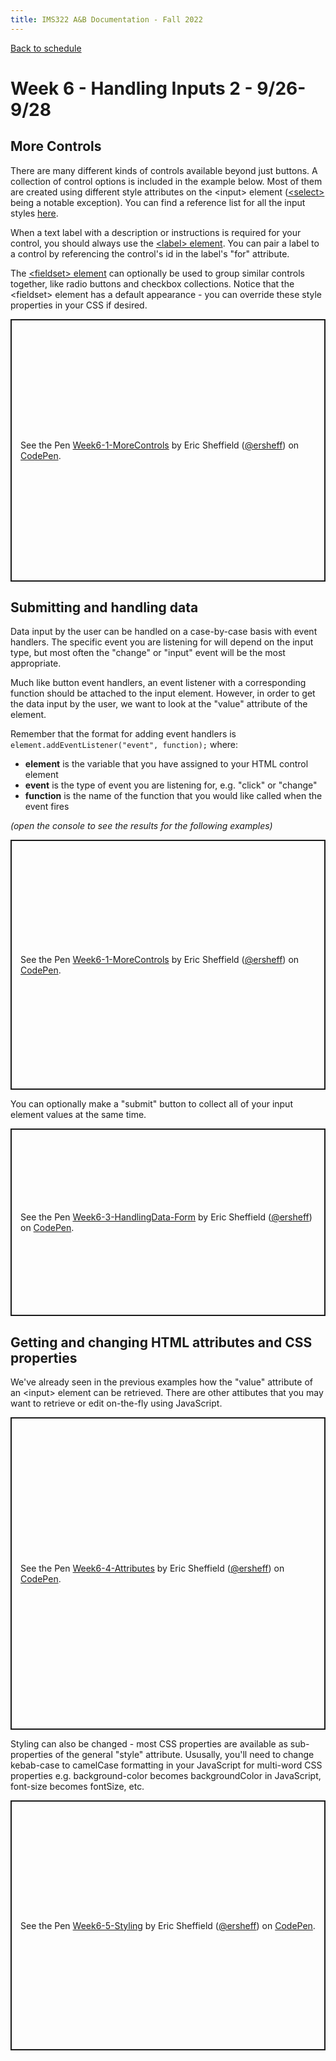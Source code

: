```yaml
---
title: IMS322 A&B Documentation - Fall 2022
---
```


[Back to schedule](index.md)  

# Week 6 - Handling Inputs 2 - 9/26-9/28

## More Controls
There are many different kinds of controls available beyond just buttons. A collection of control options is included in the example below. Most of them are created using different style attributes on the &lt;input&gt; element (<a href="https://developer.mozilla.org/en-US/docs/Web/HTML/Element/select" target="_blank:">&lt;select&gt;</a> being a notable exception). You can find a reference list for all the input styles <a href="https://developer.mozilla.org/en-US/docs/Web/HTML/Element/input" target="_blank">here</a>.  

When a text label with a description or instructions is required for your control, you should always use the <a href="https://developer.mozilla.org/en-US/docs/Web/HTML/Element/label" target="_blank">&lt;label&gt; element</a>. You can pair a label to a control by referencing the control's id in the label's "for" attribute.  

The <a href="https://developer.mozilla.org/en-US/docs/Web/HTML/Element/fieldset" target="_blank">&lt;fieldset&gt; element</a> can optionally be used to group similar controls together, like radio buttons and checkbox collections. Notice that the &lt;fieldset&gt; element has a default appearance - you can override these style properties in your CSS if desired.  

<p class="codepen" data-height="420" data-theme-id="dark" data-default-tab="html,result" data-slug-hash="yLjgoBN" data-editable="true" data-user="ersheff" style="height: 420px; box-sizing: border-box; display: flex; align-items: center; justify-content: center; border: 2px solid; margin: 1em 0; padding: 1em;">
  <span>See the Pen <a href="https://codepen.io/ersheff/pen/yLjgoBN">
  Week6-1-MoreControls</a> by Eric Sheffield (<a href="https://codepen.io/ersheff">@ersheff</a>)
  on <a href="https://codepen.io">CodePen</a>.</span>
</p>
<script async src="https://cpwebassets.codepen.io/assets/embed/ei.js"></script>


## Submitting and handling data
Data input by the user can be handled on a case-by-case basis with event handlers. The specific event you are listening for will depend on the input type, but most often the "change" or "input" event will be the most appropriate.  

Much like button event handlers, an event listener with a corresponding function should be attached to the input element. However, in order to get the data input by the user, we want to look at the "value" attribute of the element.  

Remember that the format for adding event handlers is `element.addEventListener("event", function);` where:
- **element** is the variable that you have assigned to your HTML control element
- **event** is the type of event you are listening for, e.g. "click" or "change"
- **function** is the name of the function that you would like called when the event fires  

*(open the console to see the results for the following examples)*  

<p class="codepen" data-height="400" data-theme-id="dark" data-default-tab="html,result" data-slug-hash="Baxpmam" data-editable="true" data-user="ersheff" style="height: 400px; box-sizing: border-box; display: flex; align-items: center; justify-content: center; border: 2px solid; margin: 1em 0; padding: 1em;">
  <span>See the Pen <a href="https://codepen.io/ersheff/pen/Baxpmam">
  Week6-1-MoreControls</a> by Eric Sheffield (<a href="https://codepen.io/ersheff">@ersheff</a>)
  on <a href="https://codepen.io">CodePen</a>.</span>
</p>
<script async src="https://cpwebassets.codepen.io/assets/embed/ei.js"></script>

You can optionally make a "submit" button to collect all of your input element values at the same time.

<p class="codepen" data-height="300" data-theme-id="dark" data-default-tab="html,result" data-slug-hash="GRdrOwd" data-editable="true" data-user="ersheff" style="height: 300px; box-sizing: border-box; display: flex; align-items: center; justify-content: center; border: 2px solid; margin: 1em 0; padding: 1em;">
  <span>See the Pen <a href="https://codepen.io/ersheff/pen/GRdrOwd">
  Week6-3-HandlingData-Form</a> by Eric Sheffield (<a href="https://codepen.io/ersheff">@ersheff</a>)
  on <a href="https://codepen.io">CodePen</a>.</span>
</p>
<script async src="https://cpwebassets.codepen.io/assets/embed/ei.js"></script>


## Getting and changing HTML attributes and CSS properties
We've already seen in the previous examples how the "value" attribute of an &lt;input&gt; element can be retrieved. There are other attibutes that you may want to retrieve or edit on-the-fly using JavaScript.  

<p class="codepen" data-height="500" data-theme-id="dark" data-default-tab="html,result" data-slug-hash="vYjgpzb" data-editable="true" data-user="ersheff" style="height: 500px; box-sizing: border-box; display: flex; align-items: center; justify-content: center; border: 2px solid; margin: 1em 0; padding: 1em;">
  <span>See the Pen <a href="https://codepen.io/ersheff/pen/vYjgpzb">
  Week6-4-Attributes</a> by Eric Sheffield (<a href="https://codepen.io/ersheff">@ersheff</a>)
  on <a href="https://codepen.io">CodePen</a>.</span>
</p>
<script async src="https://cpwebassets.codepen.io/assets/embed/ei.js"></script>

Styling can also be changed - most CSS properties are available as sub-properties of the general "style" attribute. Ususally, you'll need to change kebab-case to camelCase formatting in your JavaScript for multi-word CSS properties e.g. background-color becomes backgroundColor in JavaScript, font-size becomes fontSize, etc.  

<p class="codepen" data-height="400" data-theme-id="dark" data-default-tab="html,result" data-slug-hash="poVRaed" data-editable="true" data-user="ersheff" style="height: 400px; box-sizing: border-box; display: flex; align-items: center; justify-content: center; border: 2px solid; margin: 1em 0; padding: 1em;">
  <span>See the Pen <a href="https://codepen.io/ersheff/pen/poVRaed">
  Week6-5-Styling</a> by Eric Sheffield (<a href="https://codepen.io/ersheff">@ersheff</a>)
  on <a href="https://codepen.io">CodePen</a>.</span>
</p>
<script async src="https://cpwebassets.codepen.io/assets/embed/ei.js"></script>